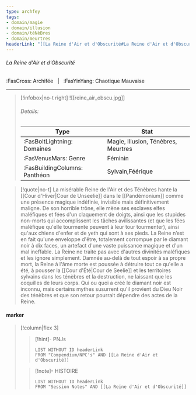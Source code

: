 ```yaml
---
type: archfey
tags:
- domain/magie
- domain/illusion
- domain/téNèBres
- domain/meurtres
headerLink: "[[La Reine d'Air et d'Obscurité#La Reine d'Air et d'Obscurité]]"
---
```


###### La Reine d'Air et d'Obscurité
<span class="sub2">:FasCross: Archifée &nbsp; | &nbsp; :FasYinYang: Chaotique Mauvaise</span>
___

> [!infobox|no-t right]
> ![[reine_air_obscu.jpg]]
> ###### Details:
> | Type | Stat |
> | ---- | ---- |
> | :FasBoltLightning: Domaines | Magie, Illusion, Ténèbres, Meurtres |
> | :FasVenusMars: Genre | Féminin |
> | :FasBuildingColumns: Panthéon | Sylvain,Féérique |

> [!quote|no-t]
>La misérable Reine de l'Air et des Ténèbres hante la [[Cour d'Hiver|Cour de Unseelie]] dans le [[Pandémonium]] comme une présence magique indéfinie, invisible mais définitivement maligne. De son horrible trône, elle mène ses esclaves elfes maléfiques et fées d'un claquement de doigts, ainsi que les stupides non-morts qui accomplissent les tâches avilissantes (et que les fées maléfique qu'elle tourmente peuvent à leur tour tourmenter), ainsi qu'aux chiens d'enfer et de yeth qui sont à ses pieds. La Reine n’est en fait qu'une enveloppe d'être, totalement corrompue par le diamant noir à dix faces, un artefact d'une vaste puissance magique et d'un mal ineffable. La Reine ne traite pas avec d'autres divinités maléfiques et les ignore simplement. Damnée au-delà de tout espoir à sa propre mort, la Reine à l'âme morte est poussée à détruire tout ce qu'elle a été, à pousser la [[Cour d'Été|Cour de Seelie]] et les territoires sylvains dans les ténèbres et la destruction, ne laissant que les coquilles de leurs corps. Qui ou quoi a créé le diamant noir est inconnu, mais certains mythes susurrent qu'il provient du Dieu Noir des ténèbres et que son retour pourrait dépendre des actes de la Reine.

#### marker
> [!column|flex 3]
>> [!hint]-  PNJs
>>```dataview
>>LIST WITHOUT ID headerLink
>>FROM "Compendium/NPC's" AND [[La Reine d'Air et d'Obscurité]] 
>
>>[!note]- HISTOIRE
>>```dataview
>>LIST WITHOUT ID headerLink
>>FROM "Session Notes" AND [[La Reine d'Air et d'Obscurité]]